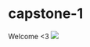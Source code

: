 # capstone-1
Welcome <3
<img src='https://i.pinimg.com/originals/bf/88/04/bf880455eda52e1e20c9c01879bb90f6.gif'>

